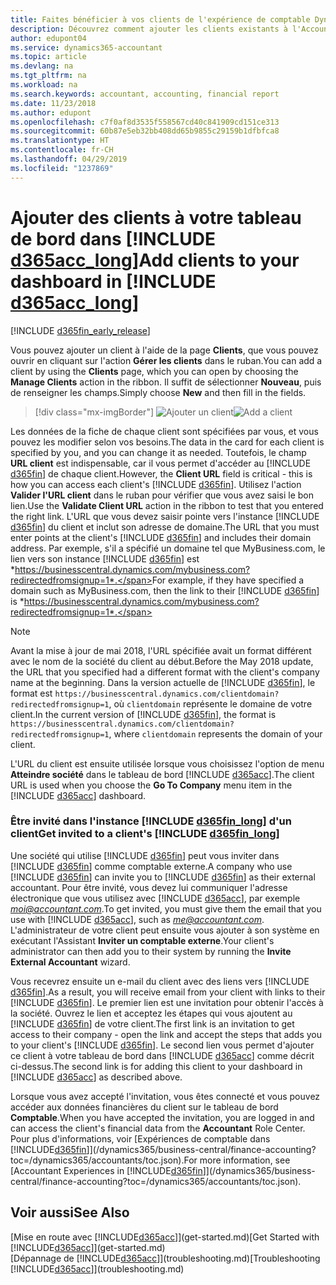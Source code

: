 ```yaml
---
title: Faites bénéficier à vos clients de l'expérience de comptable Dynamics 365 | Microsoft Docs
description: Découvrez comment ajouter les clients existants à l'Accountant Hub pour Dynamics 365.
author: edupont04
ms.service: dynamics365-accountant
ms.topic: article
ms.devlang: na
ms.tgt_pltfrm: na
ms.workload: na
ms.search.keywords: accountant, accounting, financial report
ms.date: 11/23/2018
ms.author: edupont
ms.openlocfilehash: c7f0af8d3535f558567cd40c841909cd151ce313
ms.sourcegitcommit: 60b87e5eb32bb408dd65b9855c29159b1dfbfca8
ms.translationtype: HT
ms.contentlocale: fr-CH
ms.lasthandoff: 04/29/2019
ms.locfileid: "1237869"
---
```

# <a name="add-clients-to-your-dashboard-in-include-d365acclongincludesd365acclongmdmd"></a><span data-ttu-id="1f849-103">Ajouter des clients à votre tableau de bord dans [!INCLUDE [d365acc_long](includes/d365acc_long_md.md)]</span><span class="sxs-lookup"><span data-stu-id="1f849-103">Add clients to your dashboard in [!INCLUDE [d365acc_long](includes/d365acc_long_md.md)]</span></span>
[!INCLUDE [d365fin_early_release](includes/d365fin_early_release.md.md)]

<span data-ttu-id="1f849-104">Vous pouvez ajouter un client à l'aide de la page **Clients**, que vous pouvez ouvrir en cliquant sur l'action **Gérer les clients** dans le ruban.</span><span class="sxs-lookup"><span data-stu-id="1f849-104">You can add a client by using the **Clients** page, which you can open by choosing the **Manage Clients** action in the ribbon.</span></span> <span data-ttu-id="1f849-105">Il suffit de sélectionner **Nouveau**, puis de renseigner les champs.</span><span class="sxs-lookup"><span data-stu-id="1f849-105">Simply choose **New** and then fill in the fields.</span></span>  

> [!div class="mx-imgBorder"]
> <span data-ttu-id="1f849-106">![Ajouter un client](./media/accountant-add-client/manage-client.png)</span><span class="sxs-lookup"><span data-stu-id="1f849-106">![Add a client](./media/accountant-add-client/manage-client.png)</span></span>

<span data-ttu-id="1f849-107">Les données de la fiche de chaque client sont spécifiées par vous, et vous pouvez les modifier selon vos besoins.</span><span class="sxs-lookup"><span data-stu-id="1f849-107">The data in the card for each client is specified by you, and you can change it as needed.</span></span> <span data-ttu-id="1f849-108">Toutefois, le champ **URL client** est indispensable, car il vous permet d'accéder au [!INCLUDE [d365fin](includes/d365fin_md.md)] de chaque client.</span><span class="sxs-lookup"><span data-stu-id="1f849-108">However, the **Client URL** field is critical - this is how you can access each client's [!INCLUDE [d365fin](includes/d365fin_md.md)].</span></span> <span data-ttu-id="1f849-109">Utilisez l'action **Valider l'URL client** dans le ruban pour vérifier que vous avez saisi le bon lien.</span><span class="sxs-lookup"><span data-stu-id="1f849-109">Use the **Validate Client URL** action in the ribbon to test that you entered the right link.</span></span> <span data-ttu-id="1f849-110">L'URL que vous devez saisir pointe vers l'instance [!INCLUDE [d365fin](includes/d365fin_md.md)] du client et inclut son adresse de domaine.</span><span class="sxs-lookup"><span data-stu-id="1f849-110">The URL that you must enter points at the client's [!INCLUDE [d365fin](includes/d365fin_md.md)] and includes their domain address.</span></span> <span data-ttu-id="1f849-111">Par exemple, s'il a spécifié un domaine tel que MyBusiness.com, le lien vers son instance [!INCLUDE [d365fin](includes/d365fin_md.md)] est *https://businesscentral.dynamics.com/mybusiness.com?redirectedfromsignup=1*.</span><span class="sxs-lookup"><span data-stu-id="1f849-111">For example, if they have specified a domain such as MyBusiness.com, then the link to their [!INCLUDE [d365fin](includes/d365fin_md.md)] is *https://businesscentral.dynamics.com/mybusiness.com?redirectedfromsignup=1*.</span></span>  

> [!NOTE]
>  <span data-ttu-id="1f849-112">Avant la mise à jour de mai 2018, l'URL spécifiée avait un format différent avec le nom de la société du client au début.</span><span class="sxs-lookup"><span data-stu-id="1f849-112">Before the May 2018 update, the URL that you specified had a different format with the client's company name at the beginning.</span></span> <span data-ttu-id="1f849-113">Dans la version actuelle de [!INCLUDE [d365fin](includes/d365fin_md.md)], le format est ```https://businesscentral.dynamics.com/clientdomain?redirectedfromsignup=1```, où ```clientdomain``` représente le domaine de votre client.</span><span class="sxs-lookup"><span data-stu-id="1f849-113">In the current version of [!INCLUDE [d365fin](includes/d365fin_md.md)], the format is ```https://businesscentral.dynamics.com/clientdomain?redirectedfromsignup=1```, where ```clientdomain``` represents the domain of your client.</span></span>  

<span data-ttu-id="1f849-114">L'URL du client est ensuite utilisée lorsque vous choisissez l'option de menu **Atteindre société** dans le tableau de bord [!INCLUDE [d365acc](includes/d365acc_md.md)].</span><span class="sxs-lookup"><span data-stu-id="1f849-114">The client URL is used when you choose the **Go To Company** menu item in the [!INCLUDE [d365acc](includes/d365acc_md.md)] dashboard.</span></span>  

### <a name="get-invited-to-a-clients-include-d365finlongincludesd365finlongmdmd"></a><span data-ttu-id="1f849-115">Être invité dans l'instance [!INCLUDE [d365fin_long](includes/d365fin_long_md.md)] d'un client</span><span class="sxs-lookup"><span data-stu-id="1f849-115">Get invited to a client's [!INCLUDE [d365fin_long](includes/d365fin_long_md.md)]</span></span>
<span data-ttu-id="1f849-116">Une société qui utilise [!INCLUDE [d365fin](includes/d365fin_md.md)] peut vous inviter dans [!INCLUDE [d365fin](includes/d365fin_md.md)] comme comptable externe.</span><span class="sxs-lookup"><span data-stu-id="1f849-116">A company who use [!INCLUDE [d365fin](includes/d365fin_md.md)] can invite you to [!INCLUDE [d365fin](includes/d365fin_md.md)] as their external accountant.</span></span> <span data-ttu-id="1f849-117">Pour être invité, vous devez lui communiquer l'adresse électronique que vous utilisez avec [!INCLUDE [d365acc](includes/d365acc_md.md)], par exemple <em>moi@accountant.com</em>.</span><span class="sxs-lookup"><span data-stu-id="1f849-117">To get invited, you must give them the email that you use with [!INCLUDE [d365acc](includes/d365acc_md.md)], such as <em>me@accountant.com</em>.</span></span> <span data-ttu-id="1f849-118">L'administrateur de votre client peut ensuite vous ajouter à son système en exécutant l'Assistant **Inviter un comptable externe**.</span><span class="sxs-lookup"><span data-stu-id="1f849-118">Your client's administrator can then add you to their system by running the **Invite External Accountant** wizard.</span></span>  

<span data-ttu-id="1f849-119">Vous recevrez ensuite un e-mail du client avec des liens vers [!INCLUDE [d365fin](includes/d365fin_md.md)].</span><span class="sxs-lookup"><span data-stu-id="1f849-119">As a result, you will receive email from your client with links to their [!INCLUDE [d365fin](includes/d365fin_md.md)].</span></span> <span data-ttu-id="1f849-120">Le premier lien est une invitation pour obtenir l'accès à la société. Ouvrez le lien et acceptez les étapes qui vous ajoutent au [!INCLUDE [d365fin](includes/d365fin_md.md)] de votre client.</span><span class="sxs-lookup"><span data-stu-id="1f849-120">The first link is an invitation to get access to their company - open the link and accept the steps that adds you to your client's [!INCLUDE [d365fin](includes/d365fin_md.md)].</span></span> <span data-ttu-id="1f849-121">Le second lien vous permet d'ajouter ce client à votre tableau de bord dans [!INCLUDE [d365acc](includes/d365acc_md.md)] comme décrit ci-dessus.</span><span class="sxs-lookup"><span data-stu-id="1f849-121">The second link is for adding this client to your dashboard in [!INCLUDE [d365acc](includes/d365acc_md.md)] as described above.</span></span>  

<span data-ttu-id="1f849-122">Lorsque vous avez accepté l'invitation, vous êtes connecté et vous pouvez accéder aux données financières du client sur le tableau de bord **Comptable**.</span><span class="sxs-lookup"><span data-stu-id="1f849-122">When you have accepted the invitation, you are logged in and can access the client's financial data from the **Accountant** Role Center.</span></span> <span data-ttu-id="1f849-123">Pour plus d'informations, voir [Expériences de comptable dans [!INCLUDE[d365fin](includes/d365fin_md.md)]](/dynamics365/business-central/finance-accounting?toc=/dynamics365/accountants/toc.json).</span><span class="sxs-lookup"><span data-stu-id="1f849-123">For more information, see [Accountant Experiences in [!INCLUDE[d365fin](includes/d365fin_md.md)]](/dynamics365/business-central/finance-accounting?toc=/dynamics365/accountants/toc.json).</span></span>  

## <a name="see-also"></a><span data-ttu-id="1f849-124">Voir aussi</span><span class="sxs-lookup"><span data-stu-id="1f849-124">See Also</span></span>
<span data-ttu-id="1f849-125">[Mise en route avec [!INCLUDE[d365acc](includes/d365acc_md.md)]](get-started.md)</span><span class="sxs-lookup"><span data-stu-id="1f849-125">[Get Started with [!INCLUDE[d365acc](includes/d365acc_md.md)]](get-started.md)</span></span>  
<span data-ttu-id="1f849-126">[Dépannage de [!INCLUDE[d365acc](includes/d365acc_md.md)]](troubleshooting.md)</span><span class="sxs-lookup"><span data-stu-id="1f849-126">[Troubleshooting [!INCLUDE[d365acc](includes/d365acc_md.md)]](troubleshooting.md)</span></span>  
